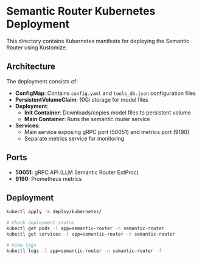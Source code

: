 # Semantic Router Kubernetes Deployment

This directory contains Kubernetes manifests for deploying the Semantic Router using Kustomize.

## Architecture

The deployment consists of:

- **ConfigMap**: Contains `config.yaml` and `tools_db.json` configuration files
- **PersistentVolumeClaim**: 10Gi storage for model files  
- **Deployment**: 
  - **Init Container**: Downloads/copies model files to persistent volume
  - **Main Container**: Runs the semantic router service
- **Services**: 
  - Main service exposing gRPC port (50051) and metrics port (9190)
  - Separate metrics service for monitoring

## Ports

- **50051**: gRPC API (LLM Semantic Router ExtProc)
- **9190**: Prometheus metrics

## Deployment


```bash
kubectl apply -k deploy/kubernetes/

# Check deployment status
kubectl get pods -l app=semantic-router -n semantic-router
kubectl get services -l app=semantic-router -n semantic-router

# View logs
kubectl logs -l app=semantic-router -n semantic-router -f
```
